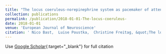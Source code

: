 ```yaml
---
title: "The locus coeruleus-norepinephrine system as pacemaker of attention--A developmental mechanism of derailed attentional function in autism spectrum disorder"
collection: publications
permalink: /publication/2018-01-01-The-locus-coeruleus-
date: 2018-01-01
venue: 'European Journal of Neuroscience'
citation: ' Nico Bast,  Luise Poustka,  Christine Freitag, &quot;The locus coeruleus-norepinephrine system as pacemaker of attention--A developmental mechanism of derailed attentional function in autism spectrum disorder.&quot; European Journal of Neuroscience, 2018.'
---
```

Use [Google Scholar](https://scholar.google.com/scholar?q=The+locus+coeruleus+norepinephrine+system+as+pacemaker+of+attention++A+developmental+mechanism+of+derailed+attentional+function+in+autism+spectrum+disorder){:target="_blank"} for full citation